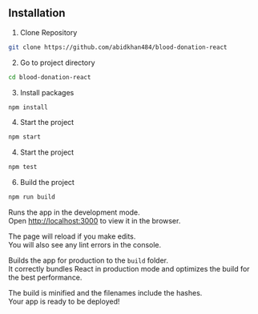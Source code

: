 ## Installation

1. Clone Repository
```sh
git clone https://github.com/abidkhan484/blood-donation-react
```
2. Go to project directory
```sh
cd blood-donation-react
```
3. Install packages
```sh
npm install
```
4. Start the project
```sh
npm start
```
4. Start the project
```sh
npm test
```
6. Build the project
```sh
npm run build
```

Runs the app in the development mode.\
Open [http://localhost:3000](http://localhost:3000) to view it in the browser.

The page will reload if you make edits.\
You will also see any lint errors in the console.

Builds the app for production to the `build` folder.\
It correctly bundles React in production mode and optimizes the build for the best performance.

The build is minified and the filenames include the hashes.\
Your app is ready to be deployed!
